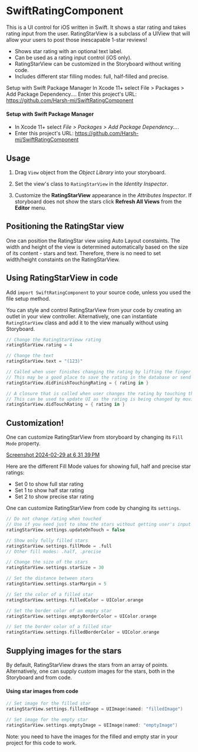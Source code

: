 # SwiftRatingComponent

This is a UI control for iOS written in Swift. It shows a star rating and takes rating input from the user. RatingStarView is a subclass of a UIView that will allow your users to post those inescapable 1-star reviews!

* Shows star rating with an optional text label.
* Can be used as a rating input control (iOS only).
* RatingStarView can be customized in the Storyboard without writing code.
* Includes different star filling modes: full, half-filled and precise.

Setup with Swift Package Manager
In Xcode 11+ select File > Packages > Add Package Dependency....
Enter this project's URL: https://github.com/Harsh-mi/SwiftRatingComponent

#### Setup with Swift Package Manager

* In Xcode 11+ select *File > Packages > Add Package Dependency...*.
* Enter this project's URL: https://github.com/Harsh-mi/SwiftRatingComponent

## Usage

1) Drag `View` object from the *Object Library* into your storyboard.

2) Set the view's class to `RatingStarView` in the *Identity Inspector*.

3) Customize the **RatingStarView** appearance in the *Attributes Inspector*. If storyboard does not show the stars click **Refresh All Views** from the **Editor** menu.

## Positioning the RatingStar view

One can position the RatingStar view using Auto Layout constaints. The width and height of the view is determined automatically based on the size of its content - stars and text. Therefore, there is no need to set width/height constaints on the RatingStarView.

## Using RatingStarView in code

Add `import SwiftRatingComponent` to your source code, unless you used the file setup method.

You can style and control RatingStarView from your code by creating an outlet in your view controller. Alternatively, one can instantiate `RatingStarView` class and add it to the view manually without using Storyboard.

```Swift
// Change the RatingStarVieww rating
ratingStarView.rating = 4

// Change the text
ratingStarView.text = "(123)"

// Called when user finishes changing the rating by lifting the finger from the view.
// This may be a good place to save the rating in the database or send to the server.
ratingStarView.didFinishTouchingRating = { rating in }

// A closure that is called when user changes the rating by touching the view.
// This can be used to update UI as the rating is being changed by moving a finger.
ratingStarView.didTouchRating = { rating in }
```

## Customization!

One can customize RatingStarView from storyboard by changing its `Fill Mode` property.

[Screenshot 2024-02-29 at 6 31 39 PM](https://github.com/Harsh-mi/SwiftRatingComponent/assets/104136042/5d60f82d-91f0-47f2-9fda-111956fbe111)

Here are the different Fill Mode values for showing full, half and precise star ratings:

* Set 0 to show full star rating
* Set 1 to show half star rating
* Set 2 to show precise star rating

One can customize RatingStarView from code by changing its `settings`.

```Swift
// Do not change rating when touched
// Use if you need just to show the stars without getting user's input
ratingStarView.settings.updateOnTouch = false

// Show only fully filled stars
ratingStarView.settings.fillMode = .full
// Other fill modes: .half, .precise

// Change the size of the stars
ratingStarView.settings.starSize = 30

// Set the distance between stars
ratingStarView.settings.starMargin = 5

// Set the color of a filled star
ratingStarView.settings.filledColor = UIColor.orange

// Set the border color of an empty star
ratingStarView.settings.emptyBorderColor = UIColor.orange

// Set the border color of a filled star
ratingStarView.settings.filledBorderColor = UIColor.orange
```

## Supplying images for the stars

By default, RatingStarView draws the stars from an array of points. Alternatively, one can supply custom images for the stars, both in the Storyboard and from code.

#### Using star images from code

```Swift
// Set image for the filled star
ratingStarView.settings.filledImage = UIImage(named: "filledImage")

// Set image for the empty star
ratingStarView.settings.emptyImage = UIImage(named: "emptyImage")
```
Note: you need to have the images for the filled and empty star in your project for this code to work.
